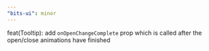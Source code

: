 ```yaml
---
"bits-ui": minor
---
```


feat(Tooltip): add `onOpenChangeComplete` prop which is called after the open/close animations have finished
